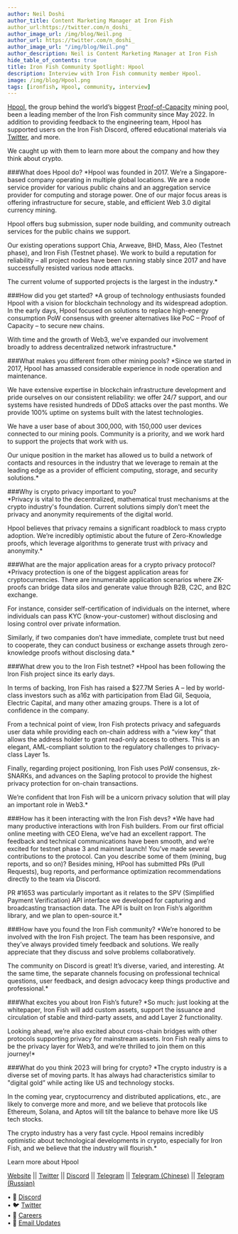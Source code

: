 ```yaml
---
author: Neil Doshi
author_title: Content Marketing Manager at Iron Fish
author_url:https://twitter.com/n_doshi_
author_image_url: /img/blog/Neil.png
author_url: https://twitter.com/n_doshi_
author_image_url: "/img/blog/Neil.png"
author_description: Neil is Content Marketing Manager at Iron Fish
hide_table_of_contents: true
title: Iron Fish Community Spotlight: Hpool
description: Interview with Iron Fish community member Hpool.
image: /img/blog/Hpool.png
tags: [ironfish, Hpool, community, interview]
---
```


[Hpool](http://bit.ly/3Yba7UQ), the group behind the world’s biggest [Proof-of-Capacity](https://www.investopedia.com/terms/p/proof-capacity-cryptocurrency.asp#:~:text=Proof%20of%20capacity%20(PoC)%20is,mining%20rights%20and%20validate%20transactions.) mining pool, been a leading member of the Iron Fish community since May 2022. In addition to providing feedback to the engineering team, Hpool has supported users on the Iron Fish Discord, offered educational materials via [Twitter](https://twitter.com/HPOOL_Official), and more. 

We caught up with them to learn more about the company and how they think about crypto.

###What does Hpool do?
*Hpool was founded in 2017. We’re a Singapore-based company operating in multiple global locations. We are a node service provider for various public chains and an aggregation service provider for computing and storage power. One of our major focus areas is offering infrastructure for secure, stable, and efficient Web 3.0 digital currency mining.  

Hpool offers bug submission, super node building, and community outreach services for the public chains we support.  

Our existing operations support Chia, Arweave, BHD, Mass, Aleo (Testnet phase), and Iron Fish (Testnet phase). We work to build a reputation for reliability – all project nodes have been running stably since 2017 and have successfully resisted various node attacks. 

The current volume of supported projects is the largest in the industry.*

###How did you get started?
*A group of technology enthusiasts founded Hpool with a vision for blockchain technology and its widespread adoption. In the early days, Hpool focused on solutions to replace high-energy consumption PoW consensus with greener alternatives like PoC – Proof of Capacity – to secure new chains.

With time and the growth of Web3, we’ve expanded our involvement broadly to address decentralized network infrastructure.*

###What makes you different from other mining pools?
*Since we started in 2017, Hpool has amassed considerable experience in node operation and maintenance. 

We have extensive expertise in blockchain infrastructure development and pride ourselves on our consistent reliability: we offer 24/7 support, and our systems have resisted hundreds of DDoS attacks over the past months. We provide 100% uptime on systems built with the latest technologies. 

We have a user base of about 300,000, with 150,000 user devices connected to our mining pools. Community is a priority, and we work hard to support the projects that work with us. 

Our unique position in the market has allowed us to build a network of contacts and resources in the industry that we leverage to remain at the leading edge as a provider of efficient computing, storage, and security solutions.*

###Why is crypto privacy important to you?  
*Privacy is vital to the decentralized, mathematical trust mechanisms at the crypto industry's foundation. Current solutions simply don’t meet the privacy and anonymity requirements of the digital world. 

Hpool believes that privacy remains a significant roadblock to mass crypto adoption. We’re incredibly optimistic about the future of Zero-Knowledge proofs, which leverage algorithms to generate trust with privacy and anonymity.*

###What are the major application areas for a crypto privacy protocol? 
*Privacy protection is one of the biggest application areas for cryptocurrencies. There are innumerable application scenarios where ZK-proofs can bridge data silos and generate value through B2B, C2C, and B2C exchange.

For instance, consider self-certification of individuals on the internet, where individuals can pass KYC (know-your-customer) without disclosing and losing control over private information. 

Similarly, if two companies don’t have immediate, complete trust but need to cooperate, they can conduct business or exchange assets through zero-knowledge proofs without disclosing data.*

###What drew you to the Iron Fish testnet?
*Hpool has been following the Iron Fish project since its early days. 

In terms of backing, Iron Fish has raised a $27.7M Series A –  led by world-class investors such as a16z with participation from Elad Gil, Sequoia, Electric Capital, and many other amazing groups. There is a lot of confidence in the company.

From a technical point of view, Iron Fish protects privacy and safeguards user data while providing each on-chain address with a “view key” that allows the address holder to grant read-only access to others. This is an elegant, AML-compliant solution to the regulatory challenges to privacy-class Layer 1s.

Finally, regarding project positioning, Iron Fish uses PoW consensus, zk-SNARKs, and advances on the Sapling protocol to provide the highest privacy protection for on-chain transactions. 

We’re confident that Iron Fish will be a unicorn privacy solution that will play an important role in Web3.* 

###How has it been interacting with the Iron Fish devs?
*We have had many productive interactions with Iron Fish builders. From our first official online meeting with CEO Elena, we’ve had an excellent rapport. The feedback and technical communications have been smooth, and we’re excited for testnet phase 3 and mainnet launch!
You’ve made several contributions to the protocol. Can you describe some of them (mining, bug reports, and so on)?
Besides mining, HPool has submitted PRs (Pull Requests), bug reports, and performance optimization recommendations directly to the team via Discord. 

PR #1653 was particularly important as it relates to the SPV (Simplified Payment Verification) API interface we developed for capturing and broadcasting transaction data. The API is built on Iron Fish’s algorithm library, and we plan to open-source it.* 

###How have you found the Iron Fish community? 
*We’re honored to be involved with the Iron Fish project. The team has been responsive, and they’ve always provided timely feedback and solutions. We really appreciate that they discuss and solve problems collaboratively.

The community on Discord is great! It’s diverse, varied, and interesting. At the same time, the separate channels focusing on professional technical questions, user feedback, and design advocacy keep things productive and professional.*

###What excites you about Iron Fish’s future?
*So much: just looking at the whitepaper, Iron Fish will add custom assets, support the issuance and circulation of stable and third-party assets, and add Layer 2 functionality.

Looking ahead, we’re also excited about cross-chain bridges with other protocols supporting privacy for mainstream assets. Iron Fish really aims to be the privacy layer for Web3, and we’re thrilled to join them on this journey!*

###What do you think 2023 will bring for crypto?
*The crypto industry is a diverse set of moving parts. 
It has always had characteristics similar to "digital gold” while acting like US and technology stocks.

In the coming year, cryptocurrency and distributed applications, etc., are likely to converge more and more, and we believe that protocols like Ethereum, Solana, and Aptos will tilt the balance to behave more like US tech stocks. 

The crypto industry has a very fast cycle. Hpool remains incredibly optimistic about technological developments in crypto, especially for Iron Fish, and we believe that the industry will flourish.*

Learn more about Hpool

[Website](http://bit.ly/3Yba7UQ) || [Twitter](https://twitter.com/HPOOL_Official) || [Discord](https://discord.gg/FHEsvEczQJ) || [Telegram](https://t.me/Hpool_Global) || [Telegram (Chinese)](https://t.me/Hpool_Chinese) || [Telegram (Russian)](https://t.me/Hpool_Russian)

 
• 🎤 [Discord](https://discord.gg/ironfish)   
• 🐦 [Twitter](https://twitter.com/ironfishcrypto)   
• 🚀 [Careers](https://ironfish.network/careers)   
• 📧 [Email Updates](https://ironfish.network/#email-signup)
